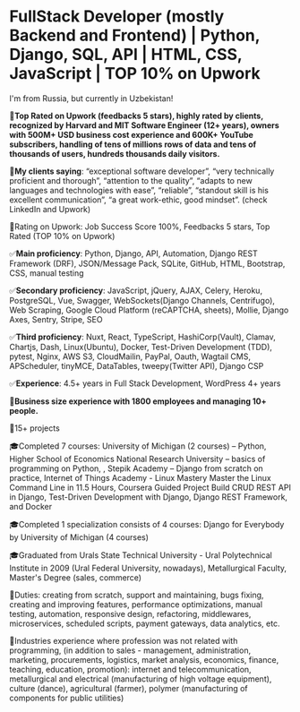 # FullStack Developer (mostly Backend and Frontend) | Python, Django, SQL, API | HTML, CSS, JavaScript | TOP 10% on Upwork
I'm from Russia, but currently in Uzbekistan!

🚀**Top Rated on Upwork (feedbacks 5 stars), highly rated by clients, recognized by Harvard and MIT Software Engineer (12+ years), owners with 500M+ USD business cost experience and 600K+ YouTube subscribers, handling of tens of millions rows of data and tens of thousands of users, hundreds thousands daily visitors.**

💼**My clients saying**: “exceptional software developer”, “very technically proficient and thorough”, “attention to the quality”, “adapts to new languages and technologies with ease”, “reliable”, “standout skill is his excellent communication”, “a great work-ethic, good mindset”. (check LinkedIn and Upwork)

🚀Rating on Upwork: Job Success Score 100%, Feedbacks 5 stars, Top Rated (TOP 10% on Upwork)

✅**Main proficiency**: Python, Django, API, Automation, Django REST Framework (DRF), JSON/Message Pack, SQLite, GitHub, HTML, Bootstrap, CSS, manual testing

✅**Secondary proficiency**: JavaScript, jQuery, AJAX, Celery, Heroku, PostgreSQL, Vue, Swagger, WebSockets(Django Channels, Centrifugo), Web Scraping, Google Cloud Platform (reCAPTCHA, sheets), Mollie, Django Axes, Sentry, Stripe, SEO

✅**Third proficiency**: Nuxt, React, TypeScript, HashiCorp(Vault), Clamav, Chartjs, Dash, Linux(Ubuntu), Docker, Test-Driven Development (TDD), pytest, Nginx, AWS S3, CloudMailin, PayPal, Oauth, Wagtail CMS, APScheduler, tinyMCE, DataTables, tweepy(Twitter API), Django CSP

✅**Experience**: 4.5+ years in Full Stack Development, WordPress 4+ years

💼**Business size experience with 1800 employees and managing 10+ people.**

🚀15+ projects

🎓Completed 7 courses: University of Michigan (2 courses) – Python, Higher School of Economics National Research University – basics of programming on Python, , Stepik Academy – Django from scratch on practice, Internet of Things Academy - Linux Mastery Master the Linux Command Line in 11.5 Hours, Coursera Guided Project Build CRUD REST API in Django, Test-Driven Development with Django, Django REST Framework, and Docker

🎓Completed 1 specialization consists of 4 courses: Django for Everybody by University of Michigan (4 courses)

🎓Graduated from Urals State Technical University - Ural Polytechnical Institute in 2009 (Ural Federal University, nowadays), Metallurgical Faculty, Master's Degree (sales, commerce)

💼Duties: creating from scratch, support and maintaining, bugs fixing, creating and improving features, performance optimizations, manual testing, automation, responsive design, refactoring, middlewares, microservices, scheduled scripts, payment gateways, data analytics, etc.

💼Industries experience where profession was not related with programming, (in addition to sales - management, administration, marketing, procurements, logistics, market analysis, economics, finance, teaching, education, promotion): internet and telecommunication, metallurgical and electrical (manufacturing of high voltage equipment), culture (dance), agricultural (farmer), polymer (manufacturing of components for public utilities)
